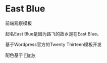# East Blue

前端观察模板

起名East Blue是因为路飞的故乡是在East Blue。

基于Wordpress官方的Twenty Thirteen模板开发

配色基于 [Flatly](http://bootswatch.com/flatly/)
